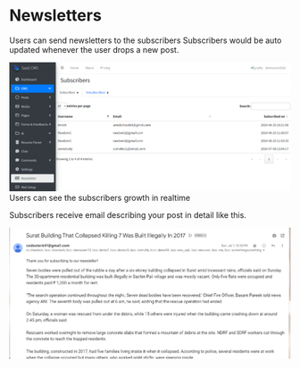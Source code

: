 # Newsletters

Users can send newsletters to the subscribers 
Subscribers would be auto updated whenever the user drops a new post.

![img.png](screenshots/newsletter_subscribers.png)
Users can see the subscribers growth in realtime

Subscribers receive email describing your post in detail like this.

![img_1.png](screenshots/newsletter_email.png)